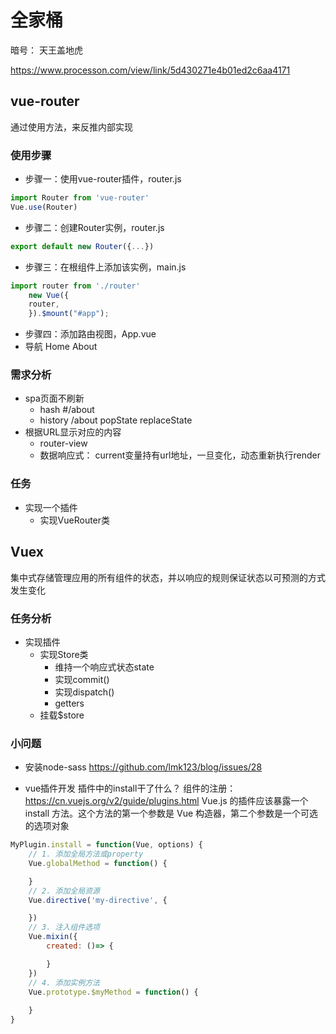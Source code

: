 # 全家桶
暗号： 天王盖地虎

https://www.processon.com/view/link/5d430271e4b01ed2c6aa4171

## vue-router
通过使用方法，来反推内部实现
### 使用步骤
- 步骤⼀：使⽤vue-router插件，router.js
```js
import Router from 'vue-router'
Vue.use(Router)
```
- 步骤⼆：创建Router实例，router.js
```js
export default new Router({...})
```
- 步骤三：在根组件上添加该实例，main.js
```js
import router from './router'
    new Vue({
    router,
    }).$mount("#app");
```
- 步骤四：添加路由视图，App.vue
<router-view></router-view>
- 导航
<router-link to="/">Home</router-link> <router-link to="/about">About</router-link>


### 需求分析
- spa页面不刷新
    - hash #/about
    - history /about  popState  replaceState
- 根据URL显示对应的内容
    - router-view
    - 数据响应式： current变量持有url地址，一旦变化，动态重新执行render

### 任务
- 实现一个插件
    - 实现VueRouter类

## Vuex
集中式存储管理应用的所有组件的状态，并以响应的规则保证状态以可预测的方式发生变化

### 任务分析
- 实现插件
    - 实现Store类
        - 维持一个响应式状态state
        - 实现commit()
        - 实现dispatch()
        - getters
    - 挂载$store







### 小问题
- 安装node-sass https://github.com/lmk123/blog/issues/28

- vue插件开发
插件中的install干了什么？
组件的注册： https://cn.vuejs.org/v2/guide/plugins.html
Vue.js 的插件应该暴露一个 install 方法。这个方法的第一个参数是 Vue 构造器，第二个参数是一个可选的选项对象
```js
MyPlugin.install = function(Vue, options) {
    // 1. 添加全局方法或property
    Vue.globalMethod = function() {

    }
    // 2. 添加全局资源
    Vue.directive('my-directive', {

    })
    // 3. 注入组件选项
    Vue.mixin({
        created: ()=> {

        }
    })
    // 4. 添加实例方法
    Vue.prototype.$myMethod = function() {
        
    }
}
```
